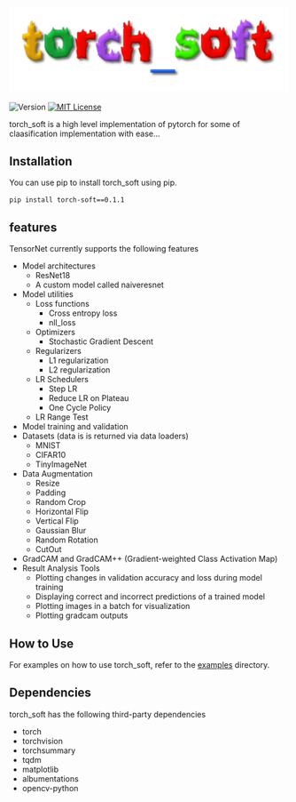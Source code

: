 <p align="left">
  <img src="images/logo.png" alt="tensornet" />
  <br />
  <br />
  <img src="https://img.shields.io/badge/version-0.1.1-blue.svg" alt="Version">
  <a href="https://github.com/shan18/TensorNet/blob/master/LICENSE"><img src="https://img.shields.io/apm/l/atomic-design-ui.svg?" alt="MIT License"></a>
  <br />
</p>

torch_soft is a high level implementation of pytorch for some of claasification implementation with ease...

## Installation

You can use pip to install torch_soft using pip.

```[bash]
pip install torch-soft==0.1.1
```

## features
TensorNet currently supports the following features
- Model architectures
  - ResNet18
  - A custom model called naiveresnet
- Model utilities
  - Loss functions
    - Cross entropy loss
    - nll_loss
  - Optimizers
    - Stochastic Gradient Descent
  - Regularizers
    - L1 regularization
    - L2 regularization
  - LR Schedulers
    - Step LR
    - Reduce LR on Plateau
    - One Cycle Policy
  - LR Range Test
- Model training and validation
- Datasets (data is is returned via data loaders)
  - MNIST
  - CIFAR10
  - TinyImageNet
- Data Augmentation
  - Resize
  - Padding
  - Random Crop
  - Horizontal Flip
  - Vertical Flip
  - Gaussian Blur
  - Random Rotation
  - CutOut
- GradCAM and GradCAM++ (Gradient-weighted Class Activation Map)
- Result Analysis Tools
  - Plotting changes in validation accuracy and loss during model training
  - Displaying correct and incorrect predictions of a trained model
  - Plotting images in a batch for visualization
  - Plotting gradcam outputs

## How to Use

For examples on how to use torch_soft, refer to the [examples](https://github.com/millermuttu/torch_soft/tree/master/examples) directory.

## Dependencies

torch_soft has the following third-party dependencies
- torch
- torchvision
- torchsummary
- tqdm
- matplotlib
- albumentations
- opencv-python
